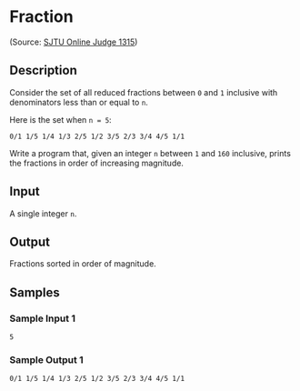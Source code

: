 # Fraction

(Source: [SJTU Online Judge 1315](https://acm.sjtu.edu.cn/OnlineJudge/problem/1315))

## Description
Consider the set of all reduced fractions between `0` and `1` inclusive with denominators less than or equal to `n`.

Here is the set when `n = 5`:

```
0/1 1/5 1/4 1/3 2/5 1/2 3/5 2/3 3/4 4/5 1/1
```

Write a program that, given an integer `n` between `1` and `160` inclusive, prints the fractions in order of increasing magnitude.

## Input
A single integer `n`.

## Output
Fractions sorted in order of magnitude.

## Samples
### Sample Input 1
```
5
```

### Sample Output 1
```
0/1 1/5 1/4 1/3 2/5 1/2 3/5 2/3 3/4 4/5 1/1
```